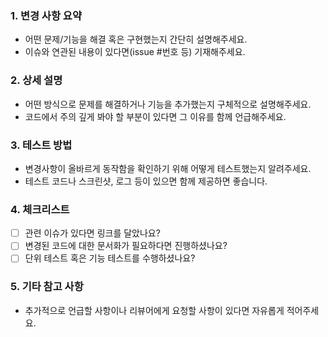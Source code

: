 ### 1. 변경 사항 요약
- 어떤 문제/기능을 해결 혹은 구현했는지 간단히 설명해주세요.
- 이슈와 연관된 내용이 있다면(issue #번호 등) 기재해주세요.

### 2. 상세 설명
- 어떤 방식으로 문제를 해결하거나 기능을 추가했는지 구체적으로 설명해주세요.
- 코드에서 주의 깊게 봐야 할 부분이 있다면 그 이유를 함께 언급해주세요.

### 3. 테스트 방법
- 변경사항이 올바르게 동작함을 확인하기 위해 어떻게 테스트했는지 알려주세요.
- 테스트 코드나 스크린샷, 로그 등이 있으면 함께 제공하면 좋습니다.

### 4. 체크리스트
- [ ] 관련 이슈가 있다면 링크를 달았나요?
- [ ] 변경된 코드에 대한 문서화가 필요하다면 진행하셨나요?
- [ ] 단위 테스트 혹은 기능 테스트를 수행하셨나요?

### 5. 기타 참고 사항
- 추가적으로 언급할 사항이나 리뷰어에게 요청할 사항이 있다면 자유롭게 적어주세요.